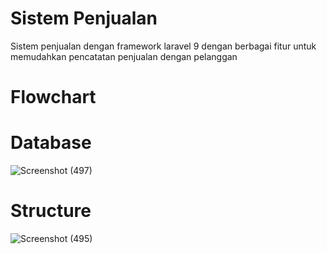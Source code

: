 # Sistem Penjualan
Sistem penjualan dengan framework laravel 9 dengan berbagai fitur untuk memudahkan pencatatan penjualan dengan pelanggan

# Flowchart


# Database
![Screenshot (497)](https://github.com/ailsyaputri3/Sistem-Penjualan/assets/152596831/7211590b-8ce1-4f53-b392-ffb9044ff8bf)


# Structure
![Screenshot (495)](https://github.com/ailsyaputri3/Sistem-Penjualan/assets/152596831/dc6bd8dd-7492-4cd4-87a3-f64cb53eb2f4)
